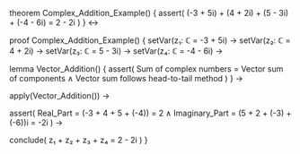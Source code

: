 theorem Complex_Addition_Example() {
  assert(
    (-3 + 5i) + (4 + 2i) + (5 - 3i) + (-4 - 6i) = 2 - 2i
  )
} ↔

proof Complex_Addition_Example() {
  setVar(z₁: ℂ = -3 + 5i) →
  setVar(z₂: ℂ = 4 + 2i) →
  setVar(z₃: ℂ = 5 - 3i) →
  setVar(z₄: ℂ = -4 - 6i) →
  
  lemma Vector_Addition() {
    assert(
      Sum of complex numbers = Vector sum of components ∧
      Vector sum follows head-to-tail method
    )
  } →

  apply(Vector_Addition()) →
  
  assert(
    Real_Part = (-3 + 4 + 5 + (-4)) = 2 ∧
    Imaginary_Part = (5 + 2 + (-3) + (-6))i = -2i
  ) →
  
  conclude(
    z₁ + z₂ + z₃ + z₄ = 2 - 2i
  )
}